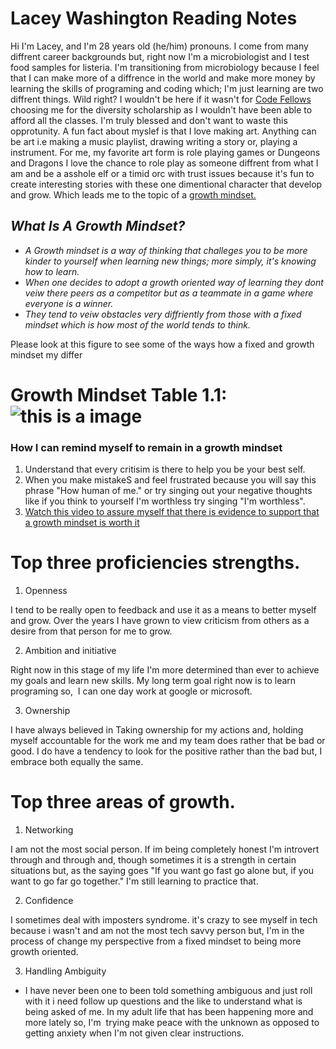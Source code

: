 # Lacey Washington Reading Notes

Hi I'm Lacey, and I'm 28 years old (he/him) pronouns. 
I come from many diffrent career backgrounds but, right now I'm a microbiologist and I test food samples for listeria.
I'm transitioning from microbiology because I feel that I can make more of a diffrence in the world and make more money by learning the skills of programing and coding which; I'm just learning are two diffrent things. Wild right? I wouldn't be here if it wasn't for [Code Fellows](https://www.codefellows.org/financing-and-scholarships/) choosing me for the diversity scholarship as I wouldn't have been able to afford all the classes. I'm truly blessed and don't want to waste this opprotunity. A fun fact about myslef is that I love making art. Anything can be art i.e making a music playlist, drawing writing a story or, playing a instrument. For me, my favorite art form is role playing games or Dungeons and Dragons I love the chance to role play as someone diffrent from what I am and be a asshole elf or a timid orc with trust issues because it's fun to create interesting stories with these one dimentional character that develop and grow. Which leads me to the topic of a [growth mindset.](https://www.atlassian.com/blog/inside-atlassian/growth-mindset)

## _What Is A Growth Mindset?_

- *A Growth mindset is a way of thinking that challeges you to be more kinder to yourself when learning new things; more simply, it's knowing how to learn.*
- *When one decides to adopt a growth oriented way of learning they dont veiw there peers as a competitor but as a teammate in a game where everyone is a winner.*
- *They tend to veiw obstacles very diffriently from those with a fixed mindset which is how most of the world tends to think.*

Please look at this figure to see some of the ways how a fixed and growth mindset my differ 

# __Growth Mindset Table 1.1:__ ![this is a image](https://atlassianblog.wpengine.com/wp-content/uploads/NewGrowthMindset2.png)

### __How I can remind myself to remain in a growth mindset__

1. Understand that every critisim is there to help you be your best self. 
2. When you make mistakeS and feel frustrated because you will say this phrase "How human of me." or try singing out your negative thoughts like if you think to yourself I'm worthless try singing "I'm worthless".
3. [Watch this video to assure myself that there is evidence to support that a growth mindset is worth it](https://www.youtube.com/watch?v=rf8FX2sI3gU)

# Top three proficiencies strengths.

1. Openness

I tend to be really open to feedback and use it as a means to better myself and grow. Over the years I have grown to view criticism from others as a desire from that person for me to grow.  

2. Ambition and initiative

Right now in this stage of my life I'm more determined than ever to achieve my goals and learn new skills. My long term goal right now is to learn programing so,  I can one day work at google or microsoft.

3. Ownership  

I have always believed in Taking ownership for my actions and, holding myself accountable for the work me and my team does rather that be bad or good. I do have a tendency to look for the positive rather than the bad but, I embrace both equally the same.

# Top three areas of growth.

1. Networking

I am not the most social person. If im being completely honest I'm introvert through and through and, though sometimes it is a strength in certain situations but, as the saying goes "If you want go fast go alone but, if you want to go far go together." I'm still learning to practice that.


2. Confidence

I sometimes deal with imposters syndrome. it's crazy to see myself in tech because i wasn't and am not the most tech savvy person but, I'm in the process of change my perspective from a fixed mindset to being more growth oriented.

3. Handling Ambiguity  

- I have never been one to been told something ambiguous and just roll with it i need follow up questions and the like to understand what is being asked of me. In my adult life that has been happening more and more lately so, I'm  trying make peace with the unknown as opposed to getting anxiety when I'm not given clear instructions.
